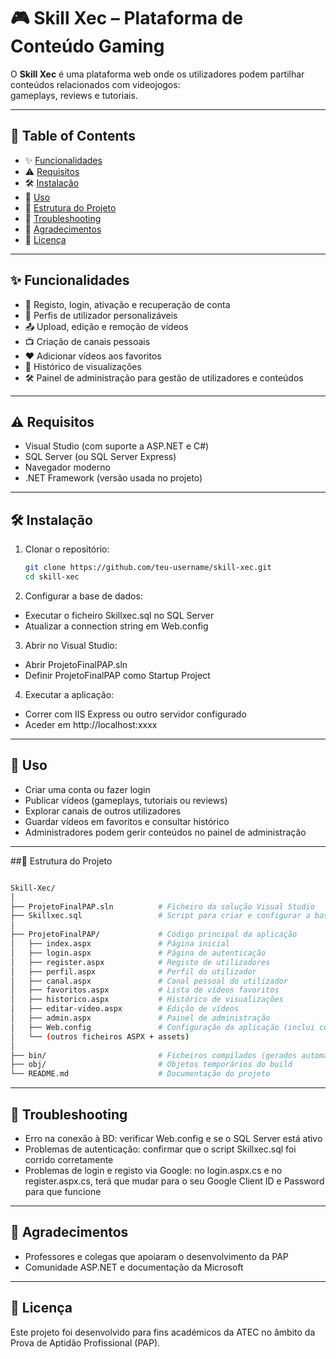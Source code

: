 # 🎮 Skill Xec – Plataforma de Conteúdo Gaming

O **Skill Xec** é uma plataforma web onde os utilizadores podem partilhar conteúdos relacionados com videojogos:  
gameplays, reviews e tutoriais.  

---

## 📑 Table of Contents
- ✨ [Funcionalidades](#-funcionalidades)  
- ⚠️ [Requisitos](#️-requisitos)  
- 🛠️ [Instalação](#-instalação)  
- 🚀 [Uso](#-uso)  
- 📂 [Estrutura do Projeto](#-estrutura-do-projeto)  
- 🔧 [Troubleshooting](#-troubleshooting)  
- 🙏 [Agradecimentos](#-agradecimentos)  
- 📜 [Licença](#-licença)  

---

## ✨ Funcionalidades
- 👤 Registo, login, ativação e recuperação de conta  
- 📝 Perfis de utilizador personalizáveis  
- 📤 Upload, edição e remoção de vídeos  
- 📺 Criação de canais pessoais  
- ❤️ Adicionar vídeos aos favoritos  
- 📜 Histórico de visualizações  
- 🛠️ Painel de administração para gestão de utilizadores e conteúdos  

---

## ⚠️ Requisitos
- Visual Studio (com suporte a ASP.NET e C#)  
- SQL Server (ou SQL Server Express)  
- Navegador moderno  
- .NET Framework (versão usada no projeto)  

---

## 🛠️ Instalação
1. Clonar o repositório:  
   ```bash
   git clone https://github.com/teu-username/skill-xec.git
   cd skill-xec

2. Configurar a base de dados:

- Executar o ficheiro Skillxec.sql no SQL Server
- Atualizar a connection string em Web.config

3. Abrir no Visual Studio:

- Abrir ProjetoFinalPAP.sln
- Definir ProjetoFinalPAP como Startup Project

4. Executar a aplicação:

- Correr com IIS Express ou outro servidor configurado
- Aceder em http://localhost:xxxx
  
---

## 🚀 Uso

- Criar uma conta ou fazer login
- Publicar vídeos (gameplays, tutoriais ou reviews)
- Explorar canais de outros utilizadores
- Guardar vídeos em favoritos e consultar histórico
- Administradores podem gerir conteúdos no painel de administração

---

##📂 Estrutura do Projeto
```bash

Skill-Xec/
│
├── ProjetoFinalPAP.sln          # Ficheiro da solução Visual Studio
├── Skillxec.sql                 # Script para criar e configurar a base de dados
│
├── ProjetoFinalPAP/             # Código principal da aplicação
│   ├── index.aspx               # Página inicial
│   ├── login.aspx               # Página de autenticação
│   ├── register.aspx            # Registo de utilizadores
│   ├── perfil.aspx              # Perfil do utilizador
│   ├── canal.aspx               # Canal pessoal do utilizador
│   ├── favoritos.aspx           # Lista de vídeos favoritos
│   ├── historico.aspx           # Histórico de visualizações
│   ├── editar-video.aspx        # Edição de vídeos
│   ├── admin.aspx               # Painel de administração
│   ├── Web.config               # Configuração da aplicação (inclui connection string)
│   └── (outros ficheiros ASPX + assets)
│
├── bin/                         # Ficheiros compilados (gerados automaticamente)
├── obj/                         # Objetos temporários do build
└── README.md                    # Documentação do projeto
   ```

---

## 🔧 Troubleshooting
- Erro na conexão à BD: verificar Web.config e se o SQL Server está ativo
- Problemas de autenticação: confirmar que o script Skillxec.sql foi corrido corretamente
- Problemas de login e registo via Google: no login.aspx.cs e no register.aspx.cs, terá que mudar para o seu Google Client ID e Password para que funcione

---

## 🙏 Agradecimentos
- Professores e colegas que apoiaram o desenvolvimento da PAP
- Comunidade ASP.NET e documentação da Microsoft

---

## 📜 Licença
Este projeto foi desenvolvido para fins académicos da ATEC no âmbito da Prova de Aptidão Profissional (PAP).
